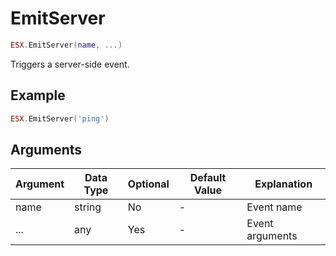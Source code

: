 # EmitServer

```lua
ESX.EmitServer(name, ...)
```

Triggers a server-side event.

## Example

```lua
ESX.EmitServer('ping')
```

## Arguments

|   **Argument**   |  **Data Type** | **Optional** |      **Default Value**       |       **Explanation**       |
|--------------|------------|----------|--------------------------|-----------------|
|  name |  string    | No       | -                        | Event name    |
|  ...        |  any    | Yes      | -                     | Event arguments   |